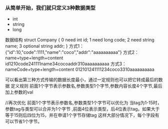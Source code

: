 ### 从简单开始，我们就只定义3种数据类型
- int 
- string 
- long 

数据结构 
struct Company
{
    0 need int id;
    1 need long code;
    2 need string name;
    3 optional string addr;
}
方式1：
{"id":10,"code":1111,"name":"coco","addr":"aaaaaaaaaa"}
方式2：
name+type+length+content
id1210code241111name34cocoaddr310aaaaaaaaaa
方式3：nameCode+type+length+content
012101241111234coco3310aaaaaaaaaa

可以看出第三种方式传输的数据长度最小，通过一定规则也可以把它转成最后的数据
定义规则 前面1个字节表示参数名,参数类型1个字节,参数内容长度4个字节,最后加上参数的val 

//再次优化 
前面1个字节表示参数名,参数类型1个字节可以优化为 当tag为1-15时，参数tag与类型可以合并为1个字节 ,前面4位表示类型，后4位表示tag。如果大于等于15则后四位为15，并在申请1个字节存储tag
这样大部分情况下，每个字段有可以节省1个字节。
